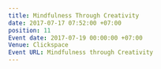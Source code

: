 ```yaml
---
title: Mindfulness Through Creativity
date: 2017-07-17 07:52:00 +07:00
position: 11
Event date: 2017-07-19 00:00:00 +07:00
Venue: Clickspace
Event URL: Mindfulness through Creativity
---
```


